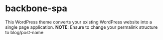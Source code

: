 # backbone-spa
This WordPress theme converts your existing WordPress website into a single page application.
 **NOTE**: Ensure to change your permalink structure to blog/post-name
